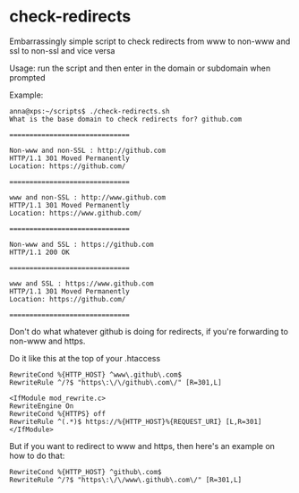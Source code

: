 # check-redirects
Embarrassingly simple script to check redirects from www to non-www and ssl to non-ssl and vice versa

Usage:  run the script and then enter in the domain or subdomain when prompted

Example:

```
anna@xps:~/scripts$ ./check-redirects.sh 
What is the base domain to check redirects for? github.com
 
==============================
 
Non-www and non-SSL : http://github.com
HTTP/1.1 301 Moved Permanently
Location: https://github.com/
 
==============================
 
www and non-SSL : http://www.github.com
HTTP/1.1 301 Moved Permanently
Location: https://www.github.com/
 
==============================
 
Non-www and SSL : https://github.com
HTTP/1.1 200 OK
 
==============================
 
www and SSL : https://www.github.com
HTTP/1.1 301 Moved Permanently
Location: https://github.com/
 
==============================
```
Don't do what whatever github is doing for redirects, if you're forwarding to non-www and https.

Do it like this at the top of your .htaccess

```
RewriteCond %{HTTP_HOST} ^www\.github\.com$
RewriteRule ^/?$ "https\:\/\/github\.com\/" [R=301,L]

<IfModule mod_rewrite.c>
RewriteEngine On
RewriteCond %{HTTPS} off
RewriteRule ^(.*)$ https://%{HTTP_HOST}%{REQUEST_URI} [L,R=301]
</IfModule>
```
But if you want to redirect to www and https, then here's an example on how to do that:

```
RewriteCond %{HTTP_HOST} ^github\.com$
RewriteRule ^/?$ "https\:\/\/www\.github\.com\/" [R=301,L]
```
